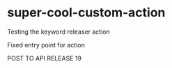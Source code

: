 # super-cool-custom-action

Testing the keyword releaser action

Fixed entry point for action 

POST TO API RELEASE 19
